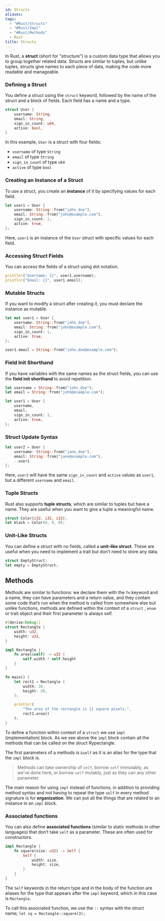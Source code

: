 ```yaml
---
id: Structs
aliases: 
tags:
  - "#Rust/Structs"
  - "#Rust/Impl"
  - "#Rust/Methods"
  - Rust
title: Structs
---
```


In Rust, a **struct** (short for "structure") is a custom data type that allows you to group together related data. Structs are similar to tuples, but unlike tuples, structs give names to each piece of data, making the code more readable and manageable.

### Defining a Struct
You define a struct using the `struct` keyword, followed by the name of the struct and a block of fields. Each field has a name and a type.
```rust
struct User {
    username: String,
    email: String,
    sign_in_count: u64,
    active: bool,
}
```

In this example, `User` is a struct with four fields:
- `username` of type `String`
- `email` of type `String`
- `sign_in_count` of type `u64`
- `active` of type `bool`

### Creating an Instance of a Struct
To use a struct, you create an **instance** of it by specifying values for each field.
```rust
let user1 = User {
    username: String::from("john_doe"),
    email: String::from("john@example.com"),
    sign_in_count: 1,
    active: true,
};
```

Here, `user1` is an instance of the `User` struct with specific values for each field.
### Accessing Struct Fields
You can access the fields of a struct using dot notation.
```rust
println!("Username: {}", user1.username);
println!("Email: {}", user1.email);
```

### Mutable Structs
If you want to modify a struct after creating it, you must declare the instance as mutable.
```rust
let mut user1 = User {
    username: String::from("john_doe"),
    email: String::from("john@example.com"),
    sign_in_count: 1,
    active: true,
};

user1.email = String::from("john.doe@example.com");
```

### Field Init Shorthand
If you have variables with the same names as the struct fields, you can use the **field init shorthand** to avoid repetition.
```rust
let username = String::from("john_doe");
let email = String::from("john@example.com");

let user1 = User {
    username,
    email,
    sign_in_count: 1,
    active: true,
};
```

### Struct Update Syntax
```rust
let user2 = User {
    username: String::from("jane_doe"),
    email: String::from("jane@example.com"),
    ..user1
};
```

Here, `user2` will have the same `sign_in_count` and `active` values as `user1`, but a different `username` and `email`.

### Tuple Structs
Rust also supports **tuple structs**, which are similar to tuples but have a name. They are useful when you want to give a tuple a meaningful name.

```rust
struct Color(i32, i32, i32);
let black = Color(0, 0, 0);
```

### Unit-Like Structs
You can define a struct with no fields, called a **unit-like struct**. These are useful when you need to implement a trait but don’t need to store any data.

```rust
struct EmptyStruct;
let empty = EmptyStruct;
```

## Methods 
_Methods_ are similar to functions: we declare them with the `fn` keyword and a name, they can have parameters and a return value, and they contain some code that’s run when the method is called from somewhere else but unlike functions, methods are defined within the context of a `struct` , `enum` or trait object and their first parameter is always self.

```rust
#[derive(Debug)]
struct Rectangle {
    width: u32,
    height: u32,
}

impl Rectangle {
    fn area(&self) -> u32 {
        self.width * self.height
    }
}

fn main() {
    let rect1 = Rectangle {
        width: 30,
        height: 50,
    };

    println!(
        "The area of the rectangle is {} square pixels.",
        rect1.area()
    );
}
```
To define a function within context of a `struct` we use `impl` (implementation) block. As we see above the `impl` block contain all the methods that can be called on the struct Rypectangle.

The first parameters of a methods is `&self` as it is an alias for the type that the `impl` block is. 

> Methods can take ownership of `self`, borrow `self` immutably, as we’ve done here, or borrow `self` mutably, just as they can any other parameter.

The main reason for using `impl` instead of functions, in addition to providing method syntax and not having to repeat the type `self` in every method signature is for **organization**. We can put all the things that are related to an instance in an `impl` block.

### Associated functions
You can also define **associated functions** (similar to static methods in other languages) that don’t take `self` as a parameter. These are often used for constructors.

```rust
impl Rectangle {
    fn square(size: u32) -> Self {
        Self {
            width: size,
            height: size,
        }
    }
}
```
The `Self` keywords in the return type and in the body of the function are aliases for the type that appears after the `impl` keyword, which in this case is `Rectangle`.

To call this associated function, we use the `::` syntax with the struct name; `let sq = Rectangle::square(3);`
